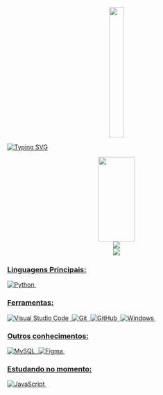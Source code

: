 
<div align="center">  
  <img width="26%" height="300px" src="https://media.discordapp.net/attachments/1034644480948715530/1034660094681559140/KHAIF9yw_400x400-removebg-preview.png" />
</div>

[![Typing SVG](https://readme-typing-svg.herokuapp.com/?font=Roboto&color=ffffff&size=35&center=true&vCenter=true&width=1000&lines=Hi,+my+name+is+1ntimacy;i'm+have+14+years+old;I+from+São+Paulo,+SP;Be+Welcome!+:%29)](https://git.io/typing-svg)

<div align="center">  
  <img width="41%" height="195px" src="https://github-readme-stats.vercel.app/api/top-langs/?username=kyandeveloper&layout=compact&hide_border=true&theme=synthwave" />
</div>

<div align="center">  
<a href="https://discord.com/users/818675044208082945" target="_blank"><img src="https://img.shields.io/badge/Discord-%237289DA.svg?style=for-the-badge&logo=discord&logoColor=white"</a>
</div> 

<div align="center">  
<a href="https://www.instagram.com/cahh.4m/" target="_blank"><img src="https://img.shields.io/badge/-Instagram-%23E4405F?style=for-the-badge&logo=instagram&logoColor=white"</a>
</div> 
 
### Linguagens Principais:
![Python](https://img.shields.io/badge/-python-0D1117?style=for-the-badge&logo=python&logoColor=1572B6&labelColor=0D1117)&nbsp;

 
### Ferramentas:
![Visual Studio Code](https://img.shields.io/badge/-Visual%20Studio%20Code-0D1117?style=for-the-badge&logo=visual-studio&logoColor=1572B6&labelColor=0D1117)&nbsp;
![Git](https://img.shields.io/badge/-Git-0D1117?style=for-the-badge&logo=git&labelColor=0D1117)&nbsp;
![GitHub](https://img.shields.io/badge/-GitHub-0D1117?style=for-the-badge&logo=github&labelColor=0D1117)&nbsp;
![Windows](https://img.shields.io/badge/-Windows-0D1117?style=for-the-badge&logo=windows&labelColor=0D1117)&nbsp;

### Outros conhecimentos:
![MySQL](https://img.shields.io/badge/-mysql-0D1117?style=for-the-badge&logo=mysql&labelColor=0D1117)&nbsp;
![Figma](https://img.shields.io/badge/-figma-0D1117?style=for-the-badge&logo=figma&labelColor=0D1117)&nbsp;
  
### Estudando no momento:
![JavaScript](https://img.shields.io/badge/-JavaScript-0D1117?style=for-the-badge&logo=javascript&labelColor=0D1117&textColor=0D1117)&nbsp;
